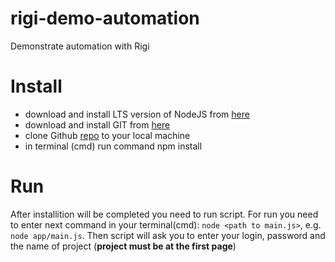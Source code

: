 # rigi-demo-automation
Demonstrate automation with Rigi

# Install
- download and install LTS version of NodeJS from [here](https://nodejs.org/en/download/ "here")
- download and install GIT from  [here](https://git-scm.com/downloads "here")
- clone Github [repo](https://github.com/HenkBoxma/rigi-demo-automation "repo") to your local machine
- in terminal (cmd) run command npm install

# Run
After installition will be completed you need to run script. For run you need to enter next command in your terminal(cmd): `node <path to main.js>`, e.g. `node app/main.js`.
Then script will ask you to enter your login, password and the name of project (**project must be at the first page**)

